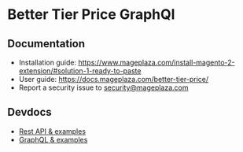 # Better Tier Price GraphQl

## Documentation

- Installation guide: https://www.mageplaza.com/install-magento-2-extension/#solution-1-ready-to-paste
- User guide: https://docs.mageplaza.com/better-tier-price/
- Report a security issue to security@mageplaza.com

## Devdocs

- [Rest API & examples](https://documenter.getpostman.com/view/10589000/T1LFpApq)
- [GraphQL & examples](https://documenter.getpostman.com/view/10589000/TVetb69F)